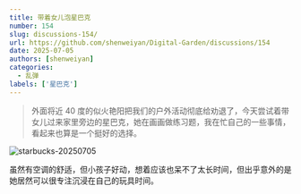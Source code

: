 ```yaml
---
title: 带着女儿泡星巴克
number: 154
slug: discussions-154/
url: https://github.com/shenweiyan/Digital-Garden/discussions/154
date: 2025-07-05
authors: [shenweiyan]
categories: 
  - 乱弹
labels: ['星巴克']
---
```


> 外面将近 40 度的似火艳阳把我们的户外活动彻底给劝退了，今天尝试着带女儿过来家里旁边的星巴克，她在画画做练习题，我在忙自己的一些事情，看起来也算是一个挺好的选择。

![starbucks-20250705](https://kg.weiyan.cc/2025/07/starbucks-20250705.jpg)

虽然有空调的舒适，但小孩子好动，想着应该也呆不了太长时间，但出乎意外的是她居然可以很专注沉浸在自己的玩具时间。


<script src="https://giscus.app/client.js"
	data-repo="shenweiyan/Digital-Garden"
	data-repo-id="R_kgDOKgxWlg"
	data-mapping="number"
	data-term="154"
	data-reactions-enabled="1"
	data-emit-metadata="0"
	data-input-position="bottom"
	data-theme="light"
	data-lang="zh-CN"
	crossorigin="anonymous"
	async>
</script>
